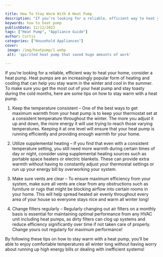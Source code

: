 ```yaml
---

title: How To Stay Warm With A Heat Pump
description: "If you’re looking for a reliable, efficient way to heat your home, consider a heat pump. Heat pumps are an increasingly popular fo...see more"
keywords: how to heat pump
publishDate: 12/12/2022
tags: ["Heat Pump", "Appliance Guide"]
author: Curtis
categories: ["Household Appliances"]
cover: 
 image: /img/heatpump/1.webp
 alt: 'spirited heat pump that saved huge amounts of work'

---
```


If you’re looking for a reliable, efficient way to heat your home, consider a heat pump. Heat pumps are an increasingly popular form of heating and cooling that can help you stay warm in the winter and cool in the summer. To make sure you get the most out of your heat pump and stay toasty during the cold months, here are some tips on how to stay warm with a heat pump. 

1. Keep the temperature consistent – One of the best ways to get maximum warmth from your heat pump is to keep your thermostat set at a consistent temperature throughout the winter. The more you adjust it up and down, the more energy it will use trying to reach those varying temperatures. Keeping it at one level will ensure that your heat pump is running efficiently and providing enough warmth for your home. 

2. Utilize supplemental heating – If you find that even with a consistent temperature setting, you still need more warmth during certain times of day or night, consider using supplemental heating sources such as portable space heaters or electric blankets. These can provide extra warmth without having to constantly adjust your thermostat settings or run up your energy bill by overworking your system. 

3. Make sure vents are clear – To ensure maximum efficiency from your system, make sure all vents are clear from any obstructions such as furniture or rugs that might be blocking airflow into certain rooms in your home. This will help spread heated air evenly throughout every area of your house so everyone stays nice and warm all winter long! 

4. Change filters regularly – Regularly changing out air filters on a monthly basis is essential for maintaining optimal performance from any HVAC unit including heat pumps, as dirty filters can clog up systems and reduce efficiency significantly over time if not taken care of properly. Change yours out regularly for maximum performance! 

By following these tips on how to stay warm with a heat pump, you’ll be able to enjoy comfortable temperatures all winter long without having worry about running up high energy bills or dealing with inefficient systems!
